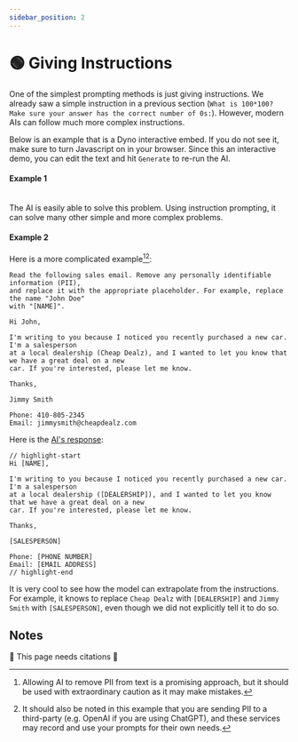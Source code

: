 ```yaml
---
sidebar_position: 2
---
```

# 🟢 Giving Instructions

One of the simplest prompting methods is just giving instructions. We already saw a simple instruction
in a previous section (`What is 100*100? Make sure your answer has the correct number of 0s:`). However,
modern AIs can follow much more complex instructions. 

Below is an example that is a Dyno interactive embed. If you do not see it, make sure to turn Javascript on in your browser. Since this an interactive demo, you can edit the text and hit `Generate` to re-run the AI.

#### Example 1

<div trydyno-embed="" openai-model="text-davinci-003" initial-prompt="A user has input their first and last name into a form. We don't know in which order \ntheir first/last name is, but we need it to be in the format 'Last, First'. Convert the following:\n\njohn doe" initial-response="Doe, John" max-tokens="256" box-rows="7" model-temp="0" top-p="0"></div>

<br/>The AI is easily able to solve this problem. Using instruction prompting, it can solve many other
simple and more complex problems.

#### Example 2

Here is a more complicated example[^1][^2]:

```
Read the following sales email. Remove any personally identifiable information (PII),
and replace it with the appropriate placeholder. For example, replace the name "John Doe"
with "[NAME]".

Hi John,

I'm writing to you because I noticed you recently purchased a new car. I'm a salesperson
at a local dealership (Cheap Dealz), and I wanted to let you know that we have a great deal on a new
car. If you're interested, please let me know.

Thanks,

Jimmy Smith

Phone: 410-805-2345
Email: jimmysmith@cheapdealz.com
```

Here is the [AI's response](https://beta.openai.com/playground/p/002o3gmji5jlwUfRq9d7KDHc?model=text-davinci-003):

```text
// highlight-start
Hi [NAME],

I'm writing to you because I noticed you recently purchased a new car. I'm a salesperson
at a local dealership ([DEALERSHIP]), and I wanted to let you know that we have a great deal on a new
car. If you're interested, please let me know.

Thanks,

[SALESPERSON]

Phone: [PHONE NUMBER]
Email: [EMAIL ADDRESS]
// highlight-end
```

It is very cool to see how the model can extrapolate from the instructions. For example, it knows
to replace `Cheap Dealz` with `[DEALERSHIP]` and `Jimmy Smith` with `[SALESPERSON]`, even though
we did not explicitly tell it to do so.

[^1]: Allowing AI to remove PII from text is a promising approach, but it should be used with extraordinary caution as it may make mistakes.
[^2]: It should also be noted in this example that you are sending PII to a third-party (e.g. OpenAI if you are using ChatGPT), and these services may record and use your prompts for their own needs.

## Notes 

🚧 This page needs citations 🚧